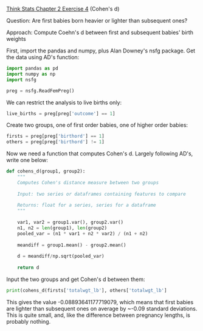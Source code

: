 [Think Stats Chapter 2 Exercise 4](http://greenteapress.com/thinkstats2/html/thinkstats2003.html#toc24) (Cohen's d)

Question: Are first babies born heavier or lighter than subsequent ones?

Approach: Compute Coehn's d between first and subsequent babies' birth weights

First, import the pandas and numpy, plus Alan Downey's nsfg package. Get the data using AD's function:

```python
import pandas as pd
import numpy as np
import nsfg

preg = nsfg.ReadFemPreg()
```

We can restrict the analysis to live births only:

```python
live_births = preg[preg['outcome'] == 1]
```

Create two groups, one of first order babies, one of higher order babies:

```python
firsts = preg[preg['birthord'] == 1]
others = preg[preg['birthord'] != 1]
```

Now we need a function that computes Cohen's d. Largely following AD's, write one below:

```python
def cohens_d(group1, group2):
    """
    Computes Cohen's distance measure between two groups
    
    Input: two series or dataframes containing features to compare
    
    Returns: float for a series, series for a dataframe
    """
    
    var1, var2 = group1.var(), group2.var()
    n1, n2 = len(group1), len(group2)
    pooled_var = (n1 * var1 + n2 * var2) / (n1 + n2)
    
    meandiff = group1.mean() - group2.mean()
    
    d = meandiff/np.sqrt(pooled_var)
    
    return d
```

Input the two groups and get Cohen's d between them:

```python
print(cohens_d(firsts['totalwgt_lb'], others['totalwgt_lb']
```

This gives the value -0.08893641177719079, which means that first babies are lighter than subsequent ones on average by ~-0.09 standard deviations. This is quite small, and, like the difference between pregnancy lengths, is probably nothing.
